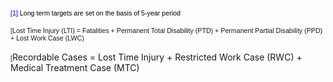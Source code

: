 <p class=p style='margin-top:12.0pt;margin-right:0in;margin-bottom:12.0pt;
margin-left:0in'><a name="_ftn0"><span style='font-size:8.0pt;font-family:"Verdana",sans-serif;
mso-fareast-font-family:Verdana;mso-bidi-font-family:Verdana;color:blue'>[1]</span></a><span
style='mso-bookmark:_ftn0'></span><span style='font-size:8.0pt;font-family:
"Verdana",sans-serif;mso-fareast-font-family:Verdana;mso-bidi-font-family:Verdana;
color:black'> Long term targets are set <span class=spanGramE>on the basis of</span>
5-year period</span></p>

<p class=p style='margin-top:12.0pt;margin-right:0in;margin-bottom:12.0pt;
margin-left:0in'><span style='font-size:8.0pt;font-family:"Verdana",sans-serif;
mso-fareast-font-family:Verdana;mso-bidi-font-family:Verdana;color:blue'>[<a
rdana",sans-serif;
mso-fareast-font-family:Verdana;mso-bidi-font-family:Verdana'>Lost Time Injury
(LTI) = Fatalities + Permanent Total Disability (PTD) + Permanent Partial
Disability (PPD) + Lost Work Case (LWC)</span></p>

<p class=p style='margin-top:12.0pt;margin-right:0in;margin-bottom:12.0pt;
margin-left:0in'><span style='font-size:8.0pt;font-family:"Verdana",sans-serif;
mso-fareast-font-family:Verdana;mso-bidi-font-family:Verdana;color:blue'>[<a
rdana",sans-serif;
mso-fareast-font-family:Verdana;mso-bidi-font-family:Verdana'>Recordable Cases
= Lost Time Injury + Restricted Work Case (RWC) + Medical Treatment Case (MTC)</span></p>

<p class=pMsoNormal><span style='font-family:"Verdana",sans-serif;mso-fareast-font-family:
Verdana;mso-bidi-font-family:Verdana'>&nbsp;</span></p>
